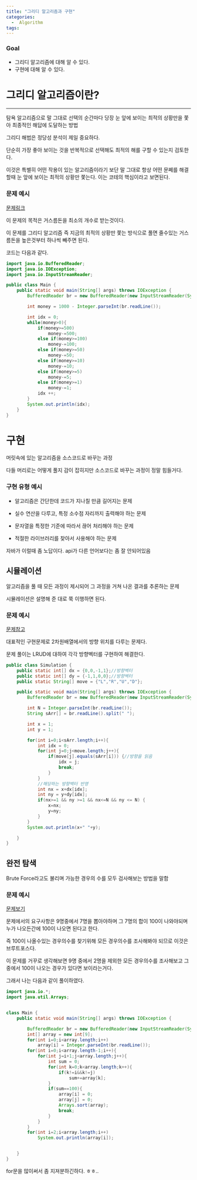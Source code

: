 ```yaml
---
title: "그리디 알고리즘과 구현"
categories:
  -  Algorithm
tags:
---
```



### Goal
* 그리디 알고리즘에 대해 알 수 있다. 
* 구현에 대해 알 수 있다.



# 그리디 알고리즘이란?
---
탐욕 알고리즘으로 말 그대로 선택의 순간마다 당장 눈 앞에 보이는 최적의 상황만을 쫓아 최종적인 해답에 도달하는 방법

그리디 해법은 정당성 분석이 제일 중요하다.

단순히 가장 좋아 보이는 것을 반복적으로 선택해도 최적의 해를 구할 수 있는지 검토한다.

이것은 특별히 어떤 작용이 있는 알고리즘이라기 보단 말 그대로 항상 어떤 문쩨를 해결할때 눈 앞에 보이는 최적의 상황만 쫓는다. 이는 코테의 핵심이라고 보면된다.

### 문제 예시 

[문제링크](https://www.acmicpc.net/problem/5585)

이 문제의 목적은 거스름돈을 최소의 개수로 받는것이다. 

이 문제를 그리디 알고리즘 즉 지금의 최적의 상황만 쫓는 방식으로 풀면 줄수있는 거스름돈을 높은것부터 하나씩 빼주면 된다.

코드는 다음과 같다.

```java
import java.io.BufferedReader;
import java.io.IOException;
import java.io.InputStreamReader;

public class Main {
    public static void main(String[] args) throws IOException {
        BufferedReader br = new BufferedReader(new InputStreamReader(System.in));

        int money = 1000 - Integer.parseInt(br.readLine());

        int idx = 0;
        while(money>0){
            if(money>=500)
                money-=500;
            else if(money>=100)
                money-=100;
            else if(money>=50)
                money-=50;
            else if(money>=10)
                money-=10;
            else if(money>=5)
                money-=5;
            else if(money>=1)
                money-=1;
            idx ++;
        }
        System.out.println(idx);
    }
}

```



# 구현 

머릿속에 있는 알고리즘을  소스코드로 바꾸는 과정

다들 머리로는 어떻게 풀지 감이 잡히지만 소스코드로 바꾸는 과정이 정말 힘들거다.

### 구현 유형 예시

* 알고리즘은 간단한데 코드가 지나칠 만큼 길어지는 문제

* 실수 연산을 다루고, 특정 소수점 자리까지 출력해야 하는 문제

* 문자열을 특정한 기준에 따라서 끊어 처리해야 하는 문제

* 적절한 라이브러리를 찾아서 사용해야 하는 문제

자바가 이럴때 좀 노답이다. api가 다른 언어보다는 좀 잘 안되어있음 

## 시뮬레이션

알고리즘을 풀 때 모든 과정이 제시되어 그 과정을 거쳐 나온 결과를 추론하는 문제

시뮬레이션은 설명해 준 대로 쭉 이행하면 된다.

### 문제 예시

[문제참고](https://www.youtube.com/watch?v=2zjoKjt97vQ&list=PLRx0vPvlEmdAghTr5mXQxGpHjWqSz0dgC&index=2)

대표적인 구현문제로 2차원배열에서의 방향 위치를 다루는 문제다.

문제 풀이는 LRUD에 대하여 각각 방향벡터를 구현하여 해결한다.

```java
public class Simulation {
    public static int[] dx = {0,0,-1,1};//방향벡터
    public static int[] dy = {-1,1,0,0};//방향벡터
    public static String[] move = {"L","R","U","D"};

    public static void main(String[] args) throws IOException {
        BufferedReader br = new BufferedReader(new InputStreamReader(System.in));

        int N = Integer.parseInt(br.readLine());
        String sArr[] = br.readLine().split(" ");

        int x = 1;
        int y = 1;

        for(int i=0;i<sArr.length;i++){
            int idx = 0;
            for(int j=0;j<move.length;j++){
                if(move[j].equals(sArr[i])) {//방향을 읽음 
                    idx = j;
                    break;
                }
            }
            //해당하는 방향백터 반영 
            int nx = x+dx[idx];
            int ny = y+dy[idx];
            if(nx>=1 && ny >=1 && nx<=N && ny <= N) {
                x=nx;
                y=ny;
            }
        }
        System.out.println(x+" "+y);

    }
}

```



## 완전 탐색

Brute Force라고도 불리며 가능한 경우의 수를 모두 검사해보는 방법을 말함 

### 문제 예시

[문제보기](https://www.acmicpc.net/problem/2309)

문제에서의 요구사항은 9명중에서 7명을 뽑아야하며 그 7명의 합이 100이 나와야되며 누가 나오든간에 100이 나오면 된다고 한다. 

즉 100이 나올수있는 경우의수를 찾기위해 모든 경우의수를 조사해봐야 되므로 이것은 브루트포스다.

이 문제를 거꾸로 생각해보면 9명 중에서 2명을 제외한 모든 경우의수를 조사해보고 그중에서 100이 나오는 경우가 있다면 보이라는거다.

그래서 나는 다음과 같이 풀이하였다.

```java
import java.io.*;
import java.util.Arrays;


class Main {
    public static void main(String[] args) throws IOException {

        BufferedReader br = new BufferedReader(new InputStreamReader(System.in));
        int[] array = new int[9];
        for(int i=0;i<array.length;i++)
            array[i] = Integer.parseInt(br.readLine());
        for(int i=0;i<array.length-1;i++){
            for(int j=i+1;j<array.length;j++){
                int sum = 0;
                for(int k=0;k<array.length;k++){
                    if(k!=i&&k!=j)
                        sum+=array[k];
                }
                if(sum==100){
                    array[i] = 0;
                    array[j] = 0;
                    Arrays.sort(array);
                    break;
                }
            }
        }
        for(int i=2;i<array.length;i++)
            System.out.println(array[i]);


    }
}
```

for문을 많이써서 좀 지져분하긴하다. ㅎㅎ..


